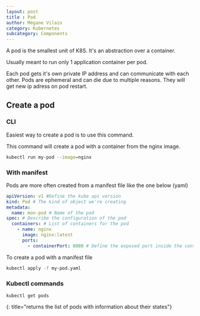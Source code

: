 ```yaml
---
layout: post
title : Pod
author: Mégane Vilain
category: Kubernetes
subcategory: Components
---
```


 A pod is the smallest unit of K8S. It's an abstraction over a container.

 Usually meant to run only 1 application container per pod. 

 Each pod gets it's own private IP address and can communicate with each other.
 Pods are ephemeral and can die due to multiple reasons. They will get new ip adress on pod restart.

 ## Create a pod

 ### CLI

 Easiest way to create a pod is to use this command.

 This command will create a pod with a container from the nginx image.

``` bash
kubectl run my-pod --image=nginx
```

### With manifest

Pods are more often created from a manifest file like the one below (yaml)

``` yaml
apiVersion: v1 #Define the kube api version
kind: Pod # The kind of object we're creating
metadata:
  name: mon-pod # Name of the pod
spec: # Describe the configuration of the pod
  containers: # List of containers for the pod
    - name: nginx
      image: nginx:latest
      ports:
        - containerPort: 8080 # Define the exposed port inside the container
```

To create a pod with a manifest file

``` bash
kubectl apply -f my-pod.yaml
```

### Kubectl commands

``` 
kubectl get pods
```
{: title="returns the list of pods with information about their states"}
